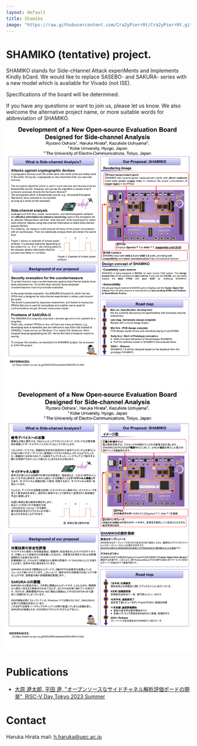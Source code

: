 ```yaml
---
layout: default
title: Shamiko
image: "https://raw.githubusercontent.com/Cra2yPierr0t/Cra2yPierr0t.github.io/master/images/poster_shami.png"
---
```

# SHAMIKO (tentative) project.
SHAMIKO stands for Side-cHannel Attack experiMents and Implements Kindly bOard. 
We would like to replace SASEBO- and SAKURA- series with a new model which is available for Vivado (not ISE).

Specifications of the board will be determined.

If you have any questions or want to join us, please let us know.
We also welcome the alternative project name, or more suitable words for abbreviation of SHAMIKO.

![](https://github.com/Cra2yPierr0t/Cra2yPierr0t.github.io/blob/master/images/poster_shami.png?raw=true)
![](https://github.com/Cra2yPierr0t/Cra2yPierr0t.github.io/blob/master/images/poster_shami_jp.png?raw=true)

# Publications

- [大原 遼太郎, 平田 遼, "オープンソースなサイドチャネル解析評価ボードの開発", RISC-V Day Tokyo 2023 Summer](https://riscv.or.jp/risc-v-day-tokyo-2023-summer/)

# Contact
Haruka Hirata 
mail: h.haruka@uec.ac.jp
